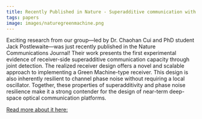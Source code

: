 ```yaml
---
title: Recently Published in Nature - Superadditive communication with the green machine as a practical demonstration of nonlocality without entanglement
tags: papers
image: images/naturegreenmachine.png
---
```


Exciting research from our group—led by Dr. Chaohan Cui and PhD student Jack Postlewaite—was just recently published in the Nature Communications Journal! Their work presents the first experimental evidence of receiver-side superadditive communication capacity through joint detection. The realized receiver design offers a novel and scalable approach to implementing a Green Machine-type receiver. This design is also inherently resilient to channel phase noise without requiring a local oscillator. Together, these properties of superadditivity and phase noise resilience make it a strong contender for the design of near-term deep-space optical communication platforms.

[Read more about it here:](https://www.nature.com/articles/s41467-025-59107-4?utm_source=rct_congratemailt&utm_medium=email&utm_campaign=oa_20250422&utm_content=10.1038/s41467-025-59107-4)